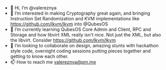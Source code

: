 - 👋 Hi, I’m @valereznya
- 👀 I’m interested in making Cryptography great again, and bringing Instruction Set Randomization and KVM implementations like https://github.com/lkvm/lkvm into @QubesOS 
- 🌱 I’m currently learning QubesOS Core Admin and Client, RPC and Storage and how libvirt XML really isn't nice. Not just the XML, but also the libvirt. Consider https://github.com/lkvm/lkvm 
- 💞️ I’m looking to collaborate on design, amazing stunts with hackathon style code, overnight coding sessions putting pieces together and getting to know each other.
- 📫 How to reach me valereznya@pm.me

<!---
valereznya/valereznya is a ✨ special ✨ repository because its `README.md` (this file) appears on your GitHub profile.
You can click the Preview link to take a look at your changes.
--->
